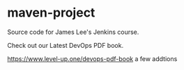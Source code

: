 # maven-project
Source code for James Lee's Jenkins course.

Check out our Latest DevOps PDF book.

https://www.level-up.one/devops-pdf-book
a few addtions
